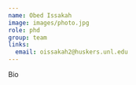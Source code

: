 ```yaml
---
name: Obed Issakah
image: images/photo.jpg
role: phd
group: team
links:
  email: oissakah2@huskers.unl.edu
---
```


Bio
